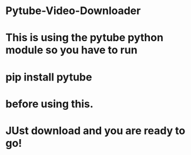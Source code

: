 # Pytube-Video-Downloader
# This is using the pytube python module so you have to run
# pip install pytube
# before using this.
# JUst download and you are ready to go!
